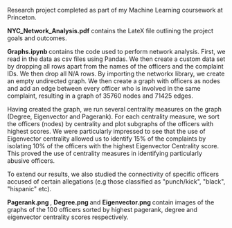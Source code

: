 Research project completed as part of my Machine Learning coursework at Princeton. 

<b>NYC_Network_Analysis.pdf</b> contains the LateX file outlining the project goals and outcomes. 

<b> Graphs.ipynb </b>  contains the code used to perform network analysis. First, we read in the data as csv files using Pandas. We then create a custom data set by dropping all rows apart from the names of the officers and the complaint IDs. We then drop all N/A rows. By importing the networkx library, we create an empty undirected graph. We then create a graph with officers as nodes and add an edge between every officer who is involved in the same complaint, resulting in a graph of 35760 nodes and 71425 edges. 

Having created the graph, we run several centrality measures on the graph (Degree, Eigenvector and Pagerank). For each centrality measure, we sort the officers (nodes) by centrality and plot subgraphs of the officers with highest scores. We were particularly impressed to see that the use of Eigenvector centrality allowed us to identify 15% of the complaints by isolating 10% of the officers with the highest Eigenvector Centrality score. This proved the use of centrality measures in identifying particularly abusive officers. 

To extend our results, we also studied the connectivity of specific officers accused of certain allegations (e.g those classified as "punch/kick", "black", "hispanic" etc). 

<b> Pagerank.png </b>, <b>Degree.png </b> and <b> Eigenvector.png </b> contain images of the graphs of the 100 officers sorted by highest pagerank, degree and eigenvector centrality scores respectively. 
